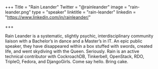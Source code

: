 +++
Title = "Rain Leander"
Twitter = "@rainleander"
image = "rain-leander.png"
type = "speaker"
linktitle = "rain-leander"
linkedin = "https://www.linkedin.com/in/rainleander/"

+++

Rain Leander is a systematic, slightly psychic, interdisciplinary community liaison with a Bachelor’s in dance and a Master’s in IT. An epic public speaker, they have disappeared within a box stuffed with swords, created life, and went skydiving with the Queen. Seriously. Rain is an active technical contributor with CockroachDB, Tinkerbell, OpenStack, RDO, TripleO, Fedora, and DjangoGirls. Come say hello. Bring cake.
